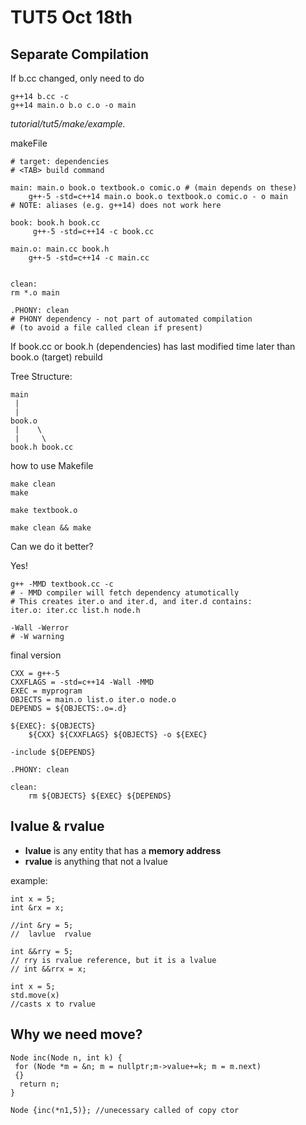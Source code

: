 # TUT5 Oct 18th #


## Separate Compilation ##

If b.cc changed, only need to do 

    g++14 b.cc -c
    g++14 main.o b.o c.o -o main

*tutorial/tut5/make/example.*

makeFile 

    # target: dependencies
    # <TAB> build command
    
    main: main.o book.o textbook.o comic.o # (main depends on these)
    	g++-5 -std=c++14 main.o book.o textbook.o comic.o - o main
    # NOTE: aliases (e.g. g++14) does not work here

    book: book.h book.cc
		 g++-5 -std=c++14 -c book.cc

	main.o: main.cc book.h
        g++-5 -std=c++14 -c main.cc


    clean:
    rm *.o main
 
    .PHONY: clean
    # PHONY dependency - not part of automated compilation
	# (to avoid a file called clean if present)

If book.cc or book.h (dependencies) has last modified time later than book.o (target) rebuild

Tree Structure:

    main
     |
     |
    book.o
     |    \
     |     \
    book.h book.cc

how to use Makefile

    make clean
    make
    
    make textbook.o

    make clean && make


Can we do it better?

Yes!

    
    g++ -MMD textbook.cc -c
    # - MMD compiler will fetch dependency atumotically
	# This creates iter.o and iter.d, and iter.d contains:
	iter.o: iter.cc list.h node.h

    -Wall -Werror
    # -W warning

final version

	CXX = g++-5
	CXXFLAGS = -std=c++14 -Wall -MMD
	EXEC = myprogram
	OBJECTS = main.o list.o iter.o node.o
	DEPENDS = ${OBJECTS:.o=.d}
	
	${EXEC}: ${OBJECTS}
        ${CXX} ${CXXFLAGS} ${OBJECTS} -o ${EXEC}

	-include ${DEPENDS}

	.PHONY: clean

	clean:
        rm ${OBJECTS} ${EXEC} ${DEPENDS}


## lvalue & rvalue ##

- **lvalue** is any entity that has a **memory address**
- **rvalue** is anything that not a lvalue

example:

    int x = 5;
    int &rx = x;
  
    //int &ry = 5; 
    //  lavlue  rvalue 

    int &&rry = 5;
    // rry is rvalue reference, but it is a lvalue
    // int &&rrx = x; 

    int x = 5;
    std.move(x)
    //casts x to rvalue
  


## Why we need move? ##

    Node inc(Node n, int k) {
     for (Node *m = &n; m = nullptr;m->value+=k; m = m.next)
     {}
      return n; 
    }

    Node {inc(*n1,5)}; //unecessary called of copy ctor